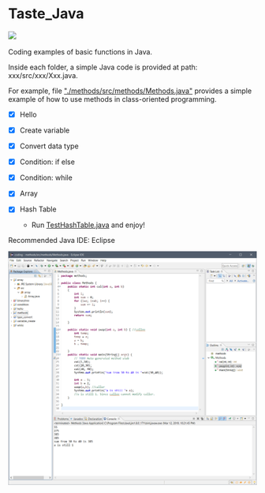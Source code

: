 # Taste_Java
<img src="https://www.cloudbalkan.com/wp-content/uploads/2018/09/58480979cef1014c0b5e4901.png " width = 100>

Coding examples of basic functions in Java.

Inside each folder,  a simple Java code is provided at path: xxx/src/xxx/Xxx.java.

For example, file ["./methods/src/methods/Methods.java"](https://github.com/dxc33linger/Taste_Java/blob/master/methods/src/methods/Methods.java) provides a simple example of how to use methods in class-oriented programming. 


- [x] Hello
- [x] Create variable
- [x] Convert data type
- [x] Condition: if else
- [x] Condition: while
- [x] Array

- [x] Hash Table
    * Run [TestHashTable.java](https://github.com/dxc33linger/Taste_Java/blob/master/Hash/src/Hash/TestHashTable.java) and enjoy!



Recommended Java IDE: Eclipse

![Eclipse](https://github.com/dxc33linger/Taste_Java/blob/master/Snipaste_2019-03-12_22-22-37.png)
